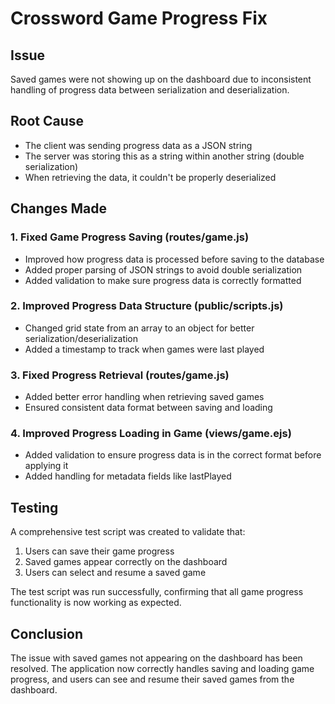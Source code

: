 # Crossword Game Progress Fix

## Issue
Saved games were not showing up on the dashboard due to inconsistent handling of progress data between serialization and deserialization.

## Root Cause
- The client was sending progress data as a JSON string
- The server was storing this as a string within another string (double serialization)
- When retrieving the data, it couldn't be properly deserialized

## Changes Made

### 1. Fixed Game Progress Saving (routes/game.js)
- Improved how progress data is processed before saving to the database
- Added proper parsing of JSON strings to avoid double serialization
- Added validation to make sure progress data is correctly formatted

### 2. Improved Progress Data Structure (public/scripts.js)
- Changed grid state from an array to an object for better serialization/deserialization
- Added a timestamp to track when games were last played

### 3. Fixed Progress Retrieval (routes/game.js)
- Added better error handling when retrieving saved games
- Ensured consistent data format between saving and loading

### 4. Improved Progress Loading in Game (views/game.ejs)
- Added validation to ensure progress data is in the correct format before applying it
- Added handling for metadata fields like lastPlayed

## Testing
A comprehensive test script was created to validate that:
1. Users can save their game progress
2. Saved games appear correctly on the dashboard
3. Users can select and resume a saved game

The test script was run successfully, confirming that all game progress functionality is now working as expected.

## Conclusion
The issue with saved games not appearing on the dashboard has been resolved. The application now correctly handles saving and loading game progress, and users can see and resume their saved games from the dashboard.
